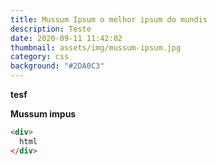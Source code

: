 ```yaml
---
title: Mussum Ipsum o melhor ipsum do mundis
description: Teste
date: 2020-09-11 11:42:02
thumbnail: assets/img/mussum-ipsum.jpg
category: css
background: "#2DA0C3"
---
```

**tesf**



**Mussum impus**

```html
<div>
  html
</div>
```